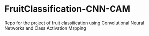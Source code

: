 # FruitClassification-CNN-CAM
Repo for the project of fruit classification using Convolutional Neural Networks and Class Activation Mapping
